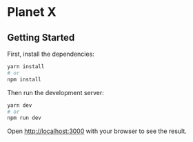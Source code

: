 # Planet X 



## Getting Started

First, install the dependencies:

```bash
yarn install
# or
npm install
```

Then run the development server:

```bash
yarn dev
# or
npm run dev
```

Open [http://localhost:3000](http://localhost:3000) with your browser to see the result.
